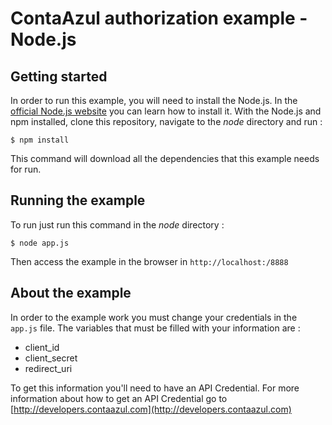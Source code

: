# ContaAzul authorization example - Node.js

## Getting started

In order to run this example, you will need to install the Node.js. In the [official Node.js website](https://nodejs.org/en/) you can learn how to install it.
With the Node.js and npm installed, clone this repository, navigate to the _node_ directory and run :

`$ npm install`

This command will download all the dependencies that this example needs for run.

## Running the example

To run just run this command in the _node_ directory :

`$ node app.js`

Then access the example in the browser in `http://localhost:/8888`

## About the example

In order to the example work you must change your credentials in the `app.js` file.
The variables that must be filled with your information are :

 - client_id
 - client_secret
 - redirect_uri

To get this information you'll need to have an API Credential.
For more information about how to get an API Credential go to [http://developers.contaazul.com](http://developers.contaazul.com)

